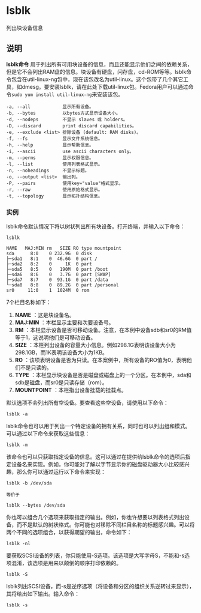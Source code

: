 lsblk
===

列出块设备信息

## 说明

**lsblk命令** 用于列出所有可用块设备的信息，而且还能显示他们之间的依赖关系，但是它不会列出RAM盘的信息。块设备有硬盘，闪存盘，cd-ROM等等。lsblk命令包含在util-linux-ng包中，现在该包改名为util-linux。这个包带了几个其它工具，如dmesg。要安装lsblk，请在此处下载util-linux包。Fedora用户可以通过命令`sudo yum install util-linux-ng`来安装该包。

  

```
-a, --all            显示所有设备。
-b, --bytes          以bytes方式显示设备大小。
-d, --nodeps         不显示 slaves 或 holders。
-D, --discard        print discard capabilities。
-e, --exclude <list> 排除设备 (default: RAM disks)。
-f, --fs             显示文件系统信息。
-h, --help           显示帮助信息。
-i, --ascii          use ascii characters only。
-m, --perms          显示权限信息。
-l, --list           使用列表格式显示。
-n, --noheadings     不显示标题。
-o, --output <list>  输出列。
-P, --pairs          使用key="value"格式显示。
-r, --raw            使用原始格式显示。
-t, --topology       显示拓扑结构信息。
```

### 实例  

lsblk命令默认情况下将以树状列出所有块设备。打开终端，并输入以下命令：

```
lsblk

NAME   MAJ:MIN rm   SIZE RO type mountpoint
sda      8:0    0 232.9G  0 disk 
├─sda1   8:1    0  46.6G  0 part /
├─sda2   8:2    0     1K  0 part 
├─sda5   8:5    0   190M  0 part /boot
├─sda6   8:6    0   3.7G  0 part [SWAP]
├─sda7   8:7    0  93.1G  0 part /data
└─sda8   8:8    0  89.2G  0 part /personal
sr0     11:0    1  1024M  0 rom
```

7个栏目名称如下：

1.   **NAME** ：这是块设备名。
2.   **MAJ:MIN** ：本栏显示主要和次要设备号。
3.   **RM** ：本栏显示设备是否可移动设备。注意，在本例中设备sdb和sr0的RM值等于1，这说明他们是可移动设备。
4.   **SIZE** ：本栏列出设备的容量大小信息。例如298.1G表明该设备大小为298.1GB，而1K表明该设备大小为1KB。
5.   **RO** ：该项表明设备是否为只读。在本案例中，所有设备的RO值为0，表明他们不是只读的。
6.   **TYPE** ：本栏显示块设备是否是磁盘或磁盘上的一个分区。在本例中，sda和sdb是磁盘，而sr0是只读存储（rom）。
7.   **MOUNTPOINT** ：本栏指出设备挂载的挂载点。

默认选项不会列出所有空设备。要查看这些空设备，请使用以下命令：

```
lsblk -a
```

lsblk命令也可以用于列出一个特定设备的拥有关系，同时也可以列出组和模式。可以通过以下命令来获取这些信息：

```
lsblk -m
```

该命令也可以只获取指定设备的信息。这可以通过在提供给lsblk命令的选项后指定设备名来实现。例如，你可能对了解以字节显示你的磁盘驱动器大小比较感兴趣，那么你可以通过运行以下命令来实现：

```
lsblk -b /dev/sda

等价于

lsblk --bytes /dev/sda
```

你也可以组合几个选项来获取指定的输出。例如，你也许想要以列表格式列出设备，而不是默认的树状格式。你可能也对移除不同栏目名称的标题感兴趣。可以将两个不同的选项组合，以获得期望的输出，命令如下：

```
lsblk -nl
```

要获取SCSI设备的列表，你只能使用-S选项。该选项是大写字母S，不能和-s选项混淆，该选项是用来以颠倒的顺序打印依赖的。

```
lsblk -S
```

lsblk列出SCSI设备，而-s是逆序选项（将设备和分区的组织关系逆转过来显示），其将给出如下输出。输入命令：

```
lsblk -s
```



